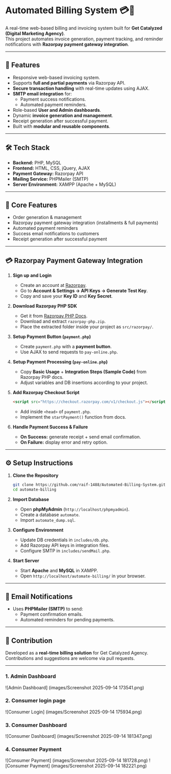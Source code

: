 # Automated Billing System 💳📧

A real-time web-based billing and invoicing system built for **Get Catalyzed (Digital Marketing Agency)**.  
This project automates invoice generation, payment tracking, and reminder notifications with **Razorpay payment gateway integration**.

---

## 🚀 Features
- Responsive web-based invoicing system.
- Supports **full and partial payments** via Razorpay API.
- **Secure transaction handling** with real-time updates using AJAX.
- **SMTP email integration** for:
  - Payment success notifications.
  - Automated payment reminders.
- Role-based **User and Admin dashboards**.
- Dynamic **invoice generation and management**.
- Receipt generation after successful payment.
- Built with **modular and reusable components**.

---

## 🛠 Tech Stack
- **Backend:** PHP, MySQL  
- **Frontend:** HTML, CSS, jQuery, AJAX  
- **Payment Gateway:** Razorpay API  
- **Mailing Service:** PHPMailer (SMTP)  
- **Server Environment:** XAMPP (Apache + MySQL)  

---

## 📌 Core Features
- Order generation & management  
- Razorpay payment gateway integration (installments & full payments)  
- Automated payment reminders  
- Success email notifications to customers  
- Receipt generation after successful payment  

---

## 💳 Razorpay Payment Gateway Integration

1. **Sign up and Login**  
   - Create an account at [Razorpay](https://razorpay.com/).  
   - Go to **Account & Settings → API Keys → Generate Test Key**.  
   - Copy and save your **Key ID** and **Key Secret**.  

2. **Download Razorpay PHP SDK**  
   - Get it from [Razorpay PHP Docs](https://razorpay.com/docs/payments/server-integration/php/).  
   - Download and extract `razorpay-php.zip`.  
   - Place the extracted folder inside your project as `src/razorpay/`.  

3. **Setup Payment Button (`payment.php`)**  
   - Create `payment.php` with a **payment button**.  
   - Use AJAX to send requests to `pay-online.php`.  

4. **Setup Payment Processing (`pay-online.php`)**  
   - Copy **Basic Usage** + **Integration Steps (Sample Code)** from Razorpay PHP docs.  
   - Adjust variables and DB insertions according to your project.  

5. **Add Razorpay Checkout Script**  
   ```html
   <script src="https://checkout.razorpay.com/v1/checkout.js"></script>
   ```
   - Add inside `<head>` of `payment.php`.  
   - Implement the `startPayment()` function from docs.  

6. **Handle Payment Success & Failure**  
   - **On Success:** generate receipt + send email confirmation.  
   - **On Failure:** display error and retry option.  

---

## ⚙️ Setup Instructions

1. **Clone the Repository**
   ```bash
   git clone https://github.com/raif-1488/Automated-Billing-System.git
   cd automate-billing
   ```

2. **Import Database**
   - Open **phpMyAdmin** (`http://localhost/phpmyadmin`).  
   - Create a database `automate`.  
   - Import `automate_dump.sql`.  

3. **Configure Environment**
   - Update DB credentials in `includes/db.php`.  
   - Add Razorpay API keys in integration files.  
   - Configure SMTP in `includes/sendMail.php`.  

4. **Start Server**
   - Start **Apache** and **MySQL** in XAMPP.  
   - Open `http://localhost/automate-billing/` in your browser.  

---

## 📧 Email Notifications
- Uses **PHPMailer (SMTP)** to send:  
  - Payment confirmation emails.  
  - Automated reminders for pending payments.  

---

## 📌 Contribution
Developed as a **real-time billing solution** for Get Catalyzed Agency.  
Contributions and suggestions are welcome via pull requests.

---

### 1. Admin Dashboard
![Admin Dashboard] (images/Screenshot 2025-09-14 173541.png)

### 2. Consumer login page
![Consumer Login] (images/Screenshot 2025-09-14 175934.png)

### 3. Consumer Dashboard
![Consumer Dashboard] (images/Screenshot 2025-09-14 181347.png)

### 4. Consumer Payment
![Consumer Payment] (images/Screenshot 2025-09-14 181728.png)
![Consumer Payment] (images/Screenshot 2025-09-14 182221.png)
